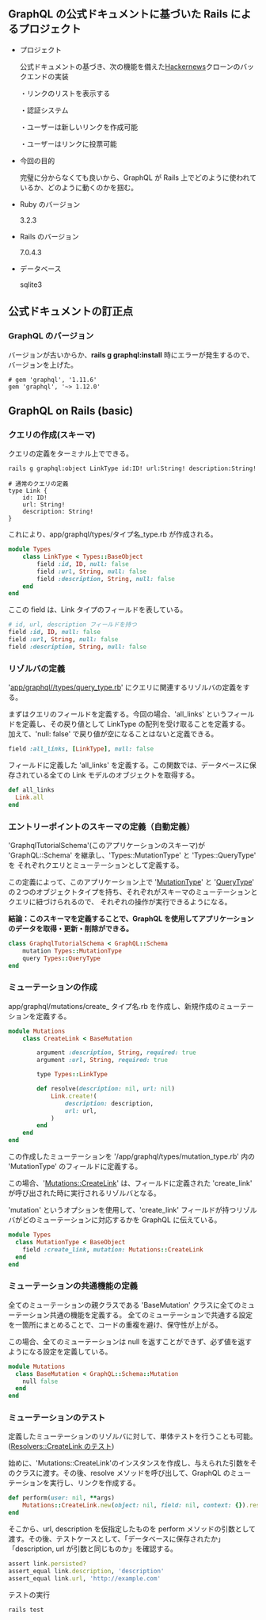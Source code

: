 ## GraphQL の公式ドキュメントに基づいた Rails によるプロジェクト

- プロジェクト

  公式ドキュメントの基づき、次の機能を備えた[Hackernews](https://news.ycombinator.com)クローンのバックエンドの実装

  ・リンクのリストを表示する

  ・認証システム

  ・ユーザーは新しいリンクを作成可能

  ・ユーザーはリンクに投票可能

- 今回の目的

  完璧に分からなくても良いから、GraphQL が Rails 上でどのように使われているか、どのように動くのかを掴む。

- Ruby のバージョン

  3.2.3

- Rails のバージョン

  7.0.4.3

- データベース

  sqlite3

## 公式ドキュメントの訂正点

### GraphQL のバージョン

バージョンが古いからか、**rails g graphql:install** 時にエラーが発生するので、バージョンを上げた。

```Gemfile
# gem 'graphql', '1.11.6'
gem 'graphql', '~> 1.12.0'
```

## GraphQL on Rails (basic)

### クエリの作成(スキーマ)

クエリの定義をターミナル上でできる。

```
rails g graphql:object LinkType id:ID! url:String! description:String!

# 通常のクエリの定義
type Link {
    id: ID!
    url: String!
    description: String!
}
```

これにより、app/graphql/types/タイプ名\_type.rb が作成される。

```/app/graphql/types/link_type.rb
module Types
    class LinkType < Types::BaseObject
        field :id, ID, null: false
        field :url, String, null: false
        field :description, String, null: false
    end
end
```

ここの field は、Link タイプのフィールドを表している。

```/app/graphql/types/link_type.rb
# id, url, description フィールドを持つ
field :id, ID, null: false
field :url, String, null: false
field :description, String, null: false
```

### リゾルバの定義

'[app/graphql//types/query_type.rb](https://github.com/DaisukeKarasawa/graphql-tutorial/blob/main/app/graphql/types/query_type.rb)' にクエリに関連するリゾルバの定義をする。

まずはクエリのフィールドを定義する。今回の場合、'all_links' というフィールドを定義し、その戻り値として LinkType の配列を受け取ることを定義する。
加えて、'null: false' で戻り値が空になることはないと定義できる。

```/app/graphql/types/query_type.rb
field :all_links, [LinkType], null: false
```

フィールドに定義した 'all_links' を定義する。この関数では、データベースに保存されている全ての Link モデルのオブジェクトを取得する。

```/app/graphql/types/query_type.rb
def all_links
  Link.all
end
```

### エントリーポイントのスキーマの定義（自動定義）

'GraphqlTutorialSchema'(このアプリケーションのスキーマ)が 'GraphQL::Schema' を継承し、'Types::MutationType' と 'Types::QueryType' を
それぞれクエリとミューテーションとして定義する。

この定義によって、このアプリケーション上で '[MutationType](https://github.com/DaisukeKarasawa/graphql-tutorial/blob/main/app/graphql/types/mutation_type.rb)' と '[QueryType](https://github.com/DaisukeKarasawa/graphql-tutorial/blob/main/app/graphql/types/query_type.rb)' の２つのオブジェクトタイプを持ち、それぞれがスキーマのミューテーションとクエリに紐づけられるので、
それぞれの操作が実行できるようになる。

**結論：このスキーマを定義することで、GraphQL を使用してアプリケーションのデータを取得・更新・削除ができる。**

```/app/graphql/graphql_tutorial_schema.rb
class GraphqlTutorialSchema < GraphQL::Schema
    mutation Types::MutationType
    query Types::QueryType
end
```

### ミューテーションの作成

app/graphql/mutations/create\_ タイプ名.rb を作成し、新規作成のミューテーションを定義する。

```/app/graphql/mutations/create_link.rb
module Mutations
    class CreateLink < BaseMutation

        argument :description, String, required: true
        argument :url, String, required: true

        type Types::LinkType

        def resolve(description: nil, url: nil)
            Link.create!(
                description: description,
                url: url,
            )
        end
    end
end
```

この作成したミューテーションを '/app/graphql/types/mutation_type.rb' 内の 'MutationType' のフィールドに定義する。

この場合、'[Mutations::CreateLink](https://github.com/DaisukeKarasawa/graphql-tutorial/blob/main/app/graphql/mutations/create_link.rb)' は、フィールドに定義された 'create_link' が呼び出された時に実行されるリゾルバとなる。

'mutation' というオプションを使用して、'create_link' フィールドが持つリゾルバがどのミューテーションに対応するかを GraphQL に伝えている。

```/app/graphql/types/mutation_type.rb
module Types
  class MutationType < BaseObject
    field :create_link, mutation: Mutations::CreateLink
  end
end
```

### ミューテーションの共通機能の定義

全てのミューテーションの親クラスである 'BaseMutation' クラスに全てのミューテーション共通の機能を定義する。
全てのミューテーションで共通する設定を一箇所にまとめることで、コードの重複を避け、保守性が上がる。

この場合、全てのミューテーションは null を返すことができず、必ず値を返すようになる設定を定義している。

```/app/graphql/mutations/base_mutation.rb
module Mutations
  class BaseMutation < GraphQL::Schema::Mutation
    null false
  end
end
```

### ミューテーションのテスト

定義したミューテーションのリゾルバに対して、単体テストを行うことも可能。([Resolvers::CreateLink のテスト](https://github.com/DaisukeKarasawa/graphql-tutorial/blob/main/test/models/mutations/create_link_test.rb))

始めに、'Mutations::CreateLink'のインスタンスを作成し、与えられた引数をそのクラスに渡す。その後、resolve メソッドを呼び出して、GraphQL のミューテーションを実行し、リンクを作成する。

```/test/models/mutations/create_link_test.rb
def perform(user: nil, **args)
    Mutations::CreateLink.new(object: nil, field: nil, context: {}).resolve(**args)
end
```

そこから、url, description を仮指定したものを perform メソッドの引数として渡す。その後、テストケースとして、「データベースに保存されたか」「description, url が引数と同じものか」を確認する。

```/test/models/mutations/create_link_test.rb
assert link.persisted?
assert_equal link.description, 'description'
assert_equal link.url, 'http://example.com'
```

テストの実行

```
rails test
```
